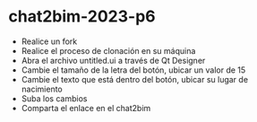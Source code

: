 # chat2bim-2023-p6

- Realice un fork
- Realice el proceso de clonación en su máquina
- Abra el archivo untitled.ui a través de Qt Designer
- Cambie el tamaño de la letra del botón, ubicar un valor de 15
- Cambie el texto que está dentro del botón, ubicar su lugar de nacimiento
- Suba los cambios
- Comparta el enlace en el chat2bim
